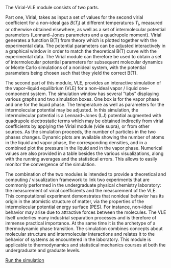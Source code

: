 

The Virial-VLE module consists of two parts.



Part one, Virial, takes as input a set of values for the second virial coefficient for a non–ideal gas $B(T_i)$ at different temperatures $T_i$, measured or otherwise obtained elsewhere, as well as a set of intermolecular potential parameters (Lennard–Jones parameters and a quadrupole moment). Virial generates a function B(T) from theory which is plotted
together with the experimental data. The potential parameters can be adjusted interactively in a graphical
window in order to match the theoretical B(T) curve with the experimental data. The Virial module can
therefore be used to obtain a set of intermolecular potential parameters for subsequent molecular dynamics
or Monte Carlo simulations of a nonideal system, with the potential parameters being chosen such that they
yield the correct B(T).

The second part of this module, VLE, provides an interactive simulation of the vapor–liquid equilibrium
(VLE) for a non–ideal vapor / liquid one–component system. The simulation window has several “tabs”
displaying various graphs and two simulation boxes. One box is for the vapor phase and one for the
liquid phase. The temperature as well as parameters for the intermolecular potential may be adjusted. In
this simulation, the intermolecular potential is a Lennard–Jones (LJ) potential augmented with quadrupole
electrostatic terms which may be obtained indirectly from virial coefficients by applying the Virial module
(vide supra), or from other sources. As the simulation proceeds, the number of particles in the two phases
changes. Dynamic plots are available showing the number of atoms in the liquid and vapor phase, the
corresponding densities, and in a combined plot the pressure in the liquid and in the vapor phase. Numerical
values are also provided in a table besides the various visualizations, along with the running averages and
the statistical errors. This allows to easily monitor the convergence of the simulation.

The combination of the two modules is intended to provide a theoretical and computing / visualization
framework to link two experiments that are commonly performed in the undergraduate physical chemistry
laboratory: the measurement of virial coefficients and the measurement of the VLE. This computational
experiment demonstrates that nonideal behavior has its origin in the atomistic structure of matter, via the
properties of the intermolecular potential energy surface (PES). For instance, non–ideal behavior may arise
due to attractive forces between the molecules.
The VLE itself underlies many industrial separation processes and is therefore of immense practical
importance. At the same time it is the archetype of a thermodynamic phase transition. The simulation combines concepts
about molecular structure and intermolecular interactions and relates it to the behavior of systems as
encountered in the laboratory.
This module is applicable to thermodynamics and statistical mechanics courses at both the undergraduate
and graduate levels.

[Run the simulation](VirialVLE/Simulator)